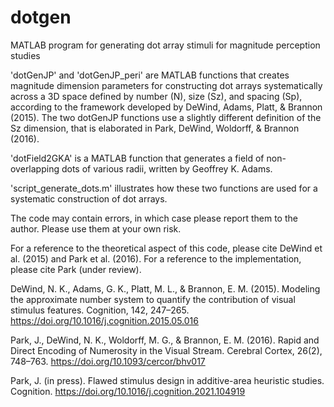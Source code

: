 # dotgen
MATLAB program for generating dot array stimuli for magnitude perception studies

'dotGenJP' and 'dotGenJP_peri' are MATLAB functions that creates magnitude dimension parameters for constructing dot arrays systematically across a 3D space defined by number (N), size (Sz), and spacing (Sp), according to the framework developed by DeWind, Adams, Platt, & Brannon (2015). The two dotGenJP functions use a slightly different definition of the Sz dimension, that is elaborated in Park, DeWind, Woldorff, & Brannon (2016). 

'dotField2GKA' is a MATLAB function that generates a field of non-overlapping dots of various radii, written by Geoffrey K. Adams. 

'script_generate_dots.m' illustrates how these two functions are used for a systematic construction of dot arrays. 

The code may contain errors, in which case please report them to the author. Please use them at your own risk.

For a reference to the theoretical aspect of this code, please cite DeWind et al. (2015) and Park et al. (2016). For a reference to the implementation, please cite Park (under review).

DeWind, N. K., Adams, G. K., Platt, M. L., & Brannon, E. M. (2015). Modeling the approximate number system to quantify the contribution of visual stimulus features. Cognition, 142, 247–265. https://doi.org/10.1016/j.cognition.2015.05.016

Park, J., DeWind, N. K., Woldorff, M. G., & Brannon, E. M. (2016). Rapid and Direct Encoding of Numerosity in the Visual Stream. Cerebral Cortex, 26(2), 748–763. https://doi.org/10.1093/cercor/bhv017

Park, J. (in press). Flawed stimulus design in additive-area heuristic studies. Cognition. https://doi.org/10.1016/j.cognition.2021.104919
